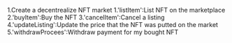 1.Create a decentrealize NFT market 
  1.'listItem':List NFT on the marketplace
  2.'buyItem':Buy the NFT
  3.'cancelItem':Cancel a listing
  4.'updateListing':Update the price that the NFT was putted on the market
  5.'withdrawProcees':Withdraw payment for my bought NFT